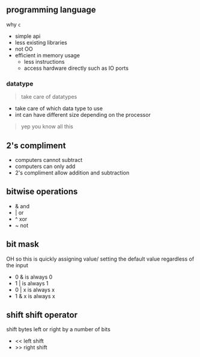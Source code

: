 

## programming language 

why `c`

- simple api
- less existing libraries
- not OO
- efficient in memory usage
  - less instructions
  - access hardware directly such as IO ports

### datatype

> take care of datatypes

- take care of which data type to use
- int can have different size depending on the processor 

> yep you know all this

## 2's compliment

- computers cannot subtract
- computers can only add
- 2's compliment allow addition and subtraction

## bitwise operations

- & and
- | or
- ^ xor
- ~ not

## bit mask

OH so this is quickly assigning value/ setting the default value regardless of the input

- 0 & is always 0
- 1 | is always 1
- 0 | x is always x
- 1 & x is always x

## shift shift operator

shift bytes left or right by a number of bits

- << left shift
- \>\> right shift